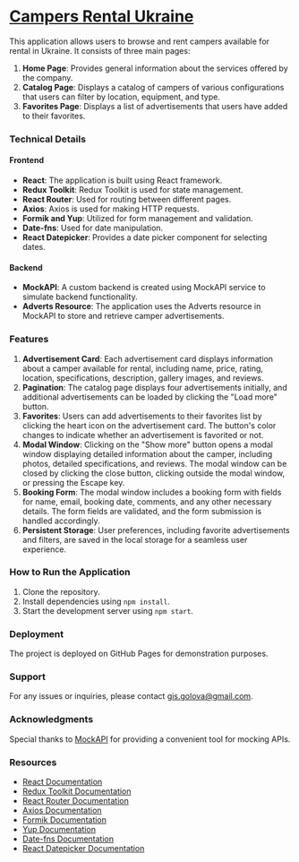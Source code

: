 # [Campers Rental Ukraine](#campers-rental-ukraine)

This application allows users to browse and rent campers available for rental in
Ukraine. It consists of three main pages:

1. **Home Page**: Provides general information about the services offered by the
   company.
2. **Catalog Page**: Displays a catalog of campers of various configurations
   that users can filter by location, equipment, and type.
3. **Favorites Page**: Displays a list of advertisements that users have added
   to their favorites.

### Technical Details

#### Frontend

- **React**: The application is built using React framework.
- **Redux Toolkit**: Redux Toolkit is used for state management.
- **React Router**: Used for routing between different pages.
- **Axios**: Axios is used for making HTTP requests.
- **Formik and Yup**: Utilized for form management and validation.
- **Date-fns**: Used for date manipulation.
- **React Datepicker**: Provides a date picker component for selecting dates.

#### Backend

- **MockAPI**: A custom backend is created using MockAPI service to simulate
  backend functionality.
- **Adverts Resource**: The application uses the Adverts resource in MockAPI to
  store and retrieve camper advertisements.

### Features

1. **Advertisement Card**: Each advertisement card displays information about a
   camper available for rental, including name, price, rating, location,
   specifications, description, gallery images, and reviews.
2. **Pagination**: The catalog page displays four advertisements initially, and
   additional advertisements can be loaded by clicking the "Load more" button.
3. **Favorites**: Users can add advertisements to their favorites list by
   clicking the heart icon on the advertisement card. The button's color changes
   to indicate whether an advertisement is favorited or not.
4. **Modal Window**: Clicking on the "Show more" button opens a modal window
   displaying detailed information about the camper, including photos, detailed
   specifications, and reviews. The modal window can be closed by clicking the
   close button, clicking outside the modal window, or pressing the Escape key.
5. **Booking Form**: The modal window includes a booking form with fields for
   name, email, booking date, comments, and any other necessary details. The
   form fields are validated, and the form submission is handled accordingly.
6. **Persistent Storage**: User preferences, including favorite advertisements
   and filters, are saved in the local storage for a seamless user experience.

### How to Run the Application

1. Clone the repository.
2. Install dependencies using `npm install`.
3. Start the development server using `npm start`.

### Deployment

The project is deployed on GitHub Pages for demonstration purposes.

### Support

For any issues or inquiries, please contact
[gis.golova@gmail.com](gis.golova@gmail.com).

### Acknowledgments

Special thanks to [MockAPI](https://www.mockapi.io/) for providing a convenient
tool for mocking APIs.

### Resources

- [React Documentation](https://reactjs.org/docs/getting-started.html)
- [Redux Toolkit Documentation](https://redux-toolkit.js.org/introduction/getting-started)
- [React Router Documentation](https://reactrouter.com/)
- [Axios Documentation](https://axios-http.com/docs/intro)
- [Formik Documentation](https://formik.org/docs/overview)
- [Yup Documentation](https://github.com/jquense/yup)
- [Date-fns Documentation](https://date-fns.org/docs/)
- [React Datepicker Documentation](https://www.npmjs.com/package/react-datepicker)
